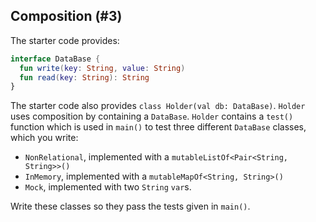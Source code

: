 ## Composition (#3)

The starter code provides:

```kotlin
interface DataBase {
  fun write(key: String, value: String)
  fun read(key: String): String
}
```

The starter code also provides `class Holder(val db: DataBase)`. `Holder` uses
composition by containing a `DataBase`. `Holder` contains a `test()` function
which is used in `main()` to test three different `DataBase` classes, which
you write:

- `NonRelational`, implemented with a `mutableListOf<Pair<String, String>>()`
- `InMemory`, implemented with a `mutableMapOf<String, String>()`
- `Mock`, implemented with two `String` `var`s.

Write these classes so they pass the tests given in `main()`.